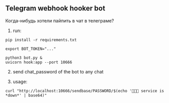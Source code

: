 ## Telegram webhook hooker bot

Когда-нибудь хотели пайпить в чат в телеграме?

1. run:
```
pip install -r requirements.txt

export BOT_TOKEN="..."

python3 bot.py &
uvicorn hook:app --port 10666
```

2. send chat_password of the bot to any chat

3. usage:
```
curl "http://localhost:10666/sendbase/PASSWORD/$(echo '🧐🧐🧐 service is *down*' | base64)"
```
